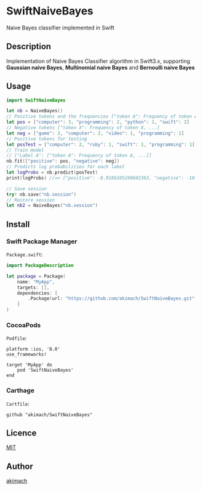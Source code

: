 # SwiftNaiveBayes

Naive Bayes classifier implemented in Swift

## Description

Implementation of Naive Bayes Classifier algorithm in Swift3.x, supporting **Gaussian naive Bayes**, **Multinomial naive Bayes** and **Bernoulli naive Bayes**

## Usage

```swift
import SwiftNaiveBayes

let nb = NaiveBayes()
// Positive tokens and the frequencies ["token A": Frequency of token A, ...]
let pos = ["computer": 3, "programming": 2, "python": 1, "swift": 2]
// Negative tokens ["token X": Frequency of token X, ...]
let neg = ["game": 2, "computer": 2, "video": 1, "programming": 1]
// Positive tokens for testing
let posTest = ["computer": 2, "ruby": 1, "swift": 1, "programming": 1]
// Train model
// ["Label A": ["token A": Frequency of token A, ...]]
nb.fit(["positive": pos, "negative": neg])
// Predicts log probabilities for each label
let logProbs = nb.predict(posTest)
print(logProbs) //=> ["positive": -8.9186205290602363, "negative": -10.227308671603783]

// Save session
try! nb.save("nb.session")
// Restore session
let nb2 = NaiveBayes("nb.session")
```

## Install

### Swift Package Manager

`Package.swift`:

```swift 
import PackageDescription

let package = Package(
    name: "MyApp",
    targets: [],
    dependencies: [
        .Package(url: "https://github.com/akimach/SwiftNaiveBayes.git", majorVersion: 1),
    ]
)
```

### CocoaPods

`Podfile`:

```
platform :ios, '8.0'
use_frameworks!

target 'MyApp' do
    pod 'SwiftNaiveBayes'
end
```

### Carthage

`Cartfile`:

```
github "akimach/SwiftNaiveBayes"
```

## Licence

[MIT](https://github.com/akimach/SwiftNaiveBayes/blob/master/LICENSE)

## Author

[akimach](https://github.com/akimach)
